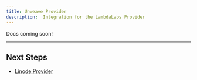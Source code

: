 ```yaml
---
title: Unweave Provider
description:  Integration for the LambdaLabs Provider
---
```


Docs coming soon!

---

## Next Steps

- [Linode Provider](./provider-linode)
